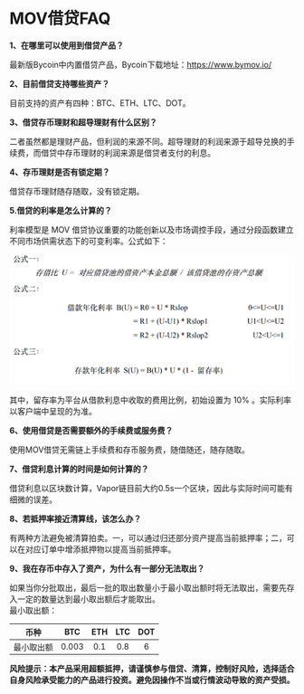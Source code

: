 # MOV借贷FAQ

**1、在哪里可以使用到借贷产品？**

最新版Bycoin中内置借贷产品，Bycoin下载地址：https://www.bymov.io/  

**2、目前借贷支持哪些资产？**

目前支持的资产有四种：BTC、ETH、LTC、DOT。

**3、借贷存币理财和超导理财有什么区别？**

二者虽然都是理财产品，但利润的来源不同。超导理财的利润来源于超导兑换的手续费，而借贷中存币理财的利润来源是借贷者支付的利息。

**4、存币理财是否有锁定期？**

借贷存币理财随存随取，没有锁定期。

**5.借贷的利率是怎么计算的？**

利率模型是 MOV 借贷协议重要的功能创新以及市场调控手段，通过分段函数建立不同市场供需状态下的可变利率。公式如下：

![](../images/loan/faq1.png)

其中，留存率为平台从借款利息中收取的费用比例，初始设置为 10% 。实际利率以客户端中呈现的为准。

**6、使用借贷是否需要额外的手续费或服务费？**

使用MOV借贷无需链上手续费和存币服务费，随借随还，随存随取。

**7、借贷利息计算的时间是如何计算的？**

借贷利息以区块数计算，Vapor链目前大约0.5s一个区块，因此与实际时间可能有细微的误差。

**8、若抵押率接近清算线，该怎么办？**

有两种方法避免被清算拍卖。一，可以通过归还部分资产提高当前抵押率；二，可以在对应订单中增添抵押物以提高当前抵押率。

**9、我在存币中存入了资产，为什么有一部分无法取出？**

如果当你分批取出，最后一批的取出数量小于最小取出额时将无法取出，需要先存入一定的数量达到最小取出额后才能取出。  
最小取出额：

|    币种    |  BTC  | ETH  | LTC  | DOT  |
| :--------: | :---: | :--: | :--: | :--: |
| 最小取出额 | 0.003 | 0.1  | 0.8  |  6   |



**风险提示：本产品采用超额抵押，请谨慎参与借贷、清算，控制好风险，选择适合自身风险承受能力的产品进行投资。避免因操作不当或行情波动导致的资产受损。**